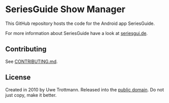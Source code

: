 SeriesGuide Show Manager
========================

This GitHub repository hosts the code for the Android app SeriesGuide.

For more information about SeriesGuide have a look at [seriesgui.de](https://seriesgui.de).

Contributing
------------

See [CONTRIBUTING.md](CONTRIBUTING.md).

License
-------

Created in 2010 by Uwe Trottmann. Released into the [public domain](UNLICENSE).
Do not just copy, make it better.
